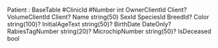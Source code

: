 Patient : BaseTable
#ClinicId
#Number int
OwnerClientId Client?
VolumeClientId Client?
Name string(50)
SexId
SpeciesId
BreedId?
Color string(100)?
InitialAgeText string(50)?
BirthDate DateOnly?
RabiesTagNumber string(20)?
MicrochipNumber string(50)?
IsDeceased bool